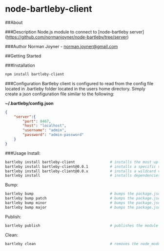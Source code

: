 node-bartleby-client
====================

##About

###Description
Node.js module to connect to [node-bartleby server] (https://github.com/normanjoyner/node-bartleby/tree/server)

###Author
Norman Joyner - norman.joyner@gmail.com

##Getting Started

###Installation
```bash
npm install bartleby-client
```

###Configuration
Bartleby client is configured to read from the config file located in .bartleby folder located in the users home directory.
Simply create a json configuration file similar to the following:

**~/.bartleby/config.json**
```json
{
    "server":{
        "port": 8467,
        "host": "localhost",
        "username": "admin",
        "password": "admin-password"
    }
}
```

###Usage
Install:
```bash
bartleby install bartleby-client                # installs the most up-to-date version of a package
bartleby install bartleby-client@0.0.1          # installs a specific version of a package
bartleby install bartleby-client@0.0.x          # installs a wildcard version of a package
bartleby install                                # installs dependencies specified in package.json
```

Bump:
```bash
bartleby bump                                   # bumps the package.json patch version
bartleby bump patch                             # bumps the package.json patch version
bartleby bump minor                             # bumps the package.json minor version
bartleby bump major                             # bumps the package.json major version
```

Publish:
```bash
bartleby publish                                # publishes the module to the bartleby server
```

Clean:
```bash
bartleby clean                                  # removes the node_modules directory
```
